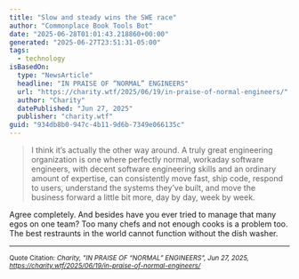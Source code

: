 ```yaml
---
title: "Slow and steady wins the SWE race"
author: "Commonplace Book Tools Bot"
date: "2025-06-28T01:01:43.218860+00:00"
generated: "2025-06-27T23:51:31-05:00"
tags:
  - technology
isBasedOn:
  type: "NewsArticle"
  headline: "IN PRAISE OF “NORMAL” ENGINEERS"
  url: "https://charity.wtf/2025/06/19/in-praise-of-normal-engineers/"
  author: "Charity"
  datePublished: "Jun 27, 2025"
  publisher: "charity.wtf"
guid: "934db8b0-947c-4b11-9d6b-7349e066135c"
---
```


> I think it’s actually the other way around. A truly great engineering organization is one where perfectly normal, workaday software engineers, with decent software engineering skills and an ordinary amount of expertise, can consistently move fast, ship code, respond to users, understand the systems they’ve built, and move the business forward a little bit more, day by day, week by week.

Agree completely. And besides have you ever tried to manage that many egos on one team? Too many chefs and not enough cooks is a problem too. The best restraunts in the world cannot function without the dish washer.

---

<sub>Quote Citation: <cite>Charity, "IN PRAISE OF “NORMAL” ENGINEERS", Jun 27, 2025, <a href="https://charity.wtf/2025/06/19/in-praise-of-normal-engineers/">https://charity.wtf/2025/06/19/in-praise-of-normal-engineers/</a></cite></sub>